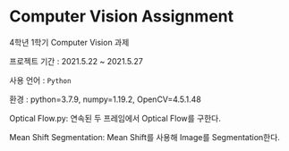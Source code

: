# Computer Vision Assignment

4학년 1학기 Computer Vision 과제

프로젝트 기간 : 2021.5.22 ~ 2021.5.27

사용 언어 : ```Python```

환경 : python=3.7.9, numpy=1.19.2, OpenCV=4.5.1.48

Optical Flow.py: 연속된 두 프레임에서 Optical Flow를 구한다.

Mean Shift Segmentation: Mean Shift를 사용해 Image를 Segmentation한다.
